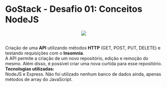 # GoStack - Desafio 01: Conceitos NodeJS
<p align="center">
  <img src="https://camo.githubusercontent.com/8c13dc2618dbd7f76d1d574350b98fdee1335ce5/68747470733a2f2f726f636b6574736561742d63646e2e73332d73612d656173742d312e616d617a6f6e6177732e636f6d2f626f6f7463616d702d6865616465722e706e67"/>
</p>
<br>
Criação de uma <b>API</b> utilizando métodos <b>HTTP</b> (GET, POST, PUT, DELETE) e testando requisições com o <b>Insomnia</b>. 
<br>
A API permite a criação de um novo repositório, edição e remoção do mesmo. Além disso, é possível criar uma nova curtida para esse repositório.
<br>
<b>Tecnologias utilizadas:</b>
<br>
NodeJS e Express. Não foi utilizado nenhum banco de dados ainda, apenas métodos de array do JavaScript. 

